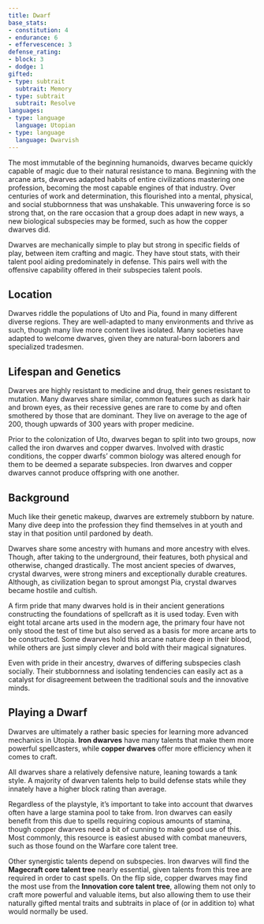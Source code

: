 ```yaml
---
title: Dwarf
base_stats:
- constitution: 4
- endurance: 6
- effervescence: 3
defense_rating:
- block: 3
- dodge: 1
gifted:
- type: subtrait
  subtrait: Memory
- type: subtrait
  subtrait: Resolve
languages:
- type: language
  language: Utopian
- type: language
  language: Dwarvish
---
```

The most immutable of the beginning humanoids, dwarves became quickly capable of magic due to their natural resistance to mana. Beginning with the arcane arts, dwarves adapted habits of entire civilizations mastering one profession, becoming the most capable engines of that industry. Over centuries of work and determination, this flourished into a mental, physical, and social stubbornness that was unshakable. This unwavering force is so strong that, on the rare occasion that a group does adapt in new ways, a new biological subspecies may be formed, such as how the copper dwarves did.

Dwarves are mechanically simple to play but strong in specific fields of play, between item crafting and magic. They have stout stats, with their talent pool aiding predominately in defense. This pairs well with the offensive capability offered in their subspecies talent pools.

## Location

Dwarves riddle the populations of Uto and Pia, found in many different diverse regions. They are well-adapted to many environments and thrive as such, though many live more content lives isolated. Many societies have adapted to welcome dwarves, given they are natural-born laborers and specialized tradesmen.

## Lifespan and Genetics

Dwarves are highly resistant to medicine and drug, their genes resistant to mutation. Many dwarves share similar, common features such as dark hair and brown eyes, as their recessive genes are rare to come by and often smothered by those that are dominant. They live on average to the age of 200, though upwards of 300 years with proper medicine.

Prior to the colonization of Uto, dwarves began to split into two groups, now called the iron dwarves and copper dwarves. Involved with drastic conditions, the copper dwarfs’ common biology was altered enough for them to be deemed a separate subspecies. Iron dwarves and copper dwarves cannot produce offspring with one another.

## Background

Much like their genetic makeup, dwarves are extremely stubborn by nature. Many dive deep into the profession they find themselves in at youth and stay in that position until pardoned by death.

Dwarves share some ancestry with humans and more ancestry with elves. Though, after taking to the underground, their features, both physical and otherwise, changed drastically. The most ancient species of dwarves, crystal dwarves, were strong miners and exceptionally durable creatures. Although, as civilization began to sprout amongst Pia, crystal dwarves became hostile and cultish.

A firm pride that many dwarves hold is in their ancient generations constructing the foundations of spellcraft as it is used today. Even with eight total arcane arts used in the modern age, the primary four have not only stood the test of time but also served as a basis for more arcane arts to be constructed. Some dwarves hold this arcane nature deep in their blood, while others are just simply clever and bold with their magical signatures.

Even with pride in their ancestry, dwarves of differing subspecies clash socially. Their stubbornness and isolating tendencies can easily act as a catalyst for disagreement between the traditional souls and the innovative minds.

## Playing a Dwarf

Dwarves are ultimately a rather basic species for learning more advanced mechanics in Utopia. **Iron dwarves** have many talents that make them more powerful spellcasters, while **copper dwarves** offer more efficiency when it comes to craft.

All dwarves share a relatively defensive nature, leaning towards a tank style. A majority of dwarven talents help to build defense stats while they innately have a higher block rating than average.

Regardless of the playstyle, it’s important to take into account that dwarves often have a large stamina pool to take from. Iron dwarves can easily benefit from this due to spells requiring copious amounts of stamina, though copper dwarves need a bit of cunning to make good use of this. Most commonly, this resource is easiest abused with combat maneuvers, such as those found on the Warfare core talent tree.

Other synergistic talents depend on subspecies. Iron dwarves will find the **Magecraft core talent tree** nearly essential, given talents from this tree are required in order to cast spells. On the flip side, copper dwarves may find the most use from the **Innovation core talent tree**, allowing them not only to craft more powerful and valuable items, but also allowing them to use their naturally gifted mental traits and subtraits in place of (or in addition to) what would normally be used.
